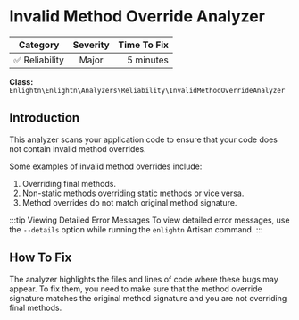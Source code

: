 # Invalid Method Override Analyzer

| Category       | Severity   | Time To Fix  |
| -------------  |:----------:| ------------:|
| :white_check_mark: Reliability | Major     | 5 minutes    |

**Class:** `Enlightn\Enlightn\Analyzers\Reliability\InvalidMethodOverrideAnalyzer`

## Introduction

This analyzer scans your application code to ensure that your code does not contain invalid method overrides.

Some examples of invalid method overrides include:

1. Overriding final methods.
2. Non-static methods overriding static methods or vice versa.
3. Method overrides do not match original method signature.

:::tip Viewing Detailed Error Messages
To view detailed error messages, use the `--details` option while running the `enlightn` Artisan command.
:::

## How To Fix

The analyzer highlights the files and lines of code where these bugs may appear. To fix them, you need to make sure that the method override signature matches the original method signature and you are not overriding final methods.